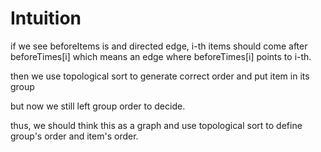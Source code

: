 # Intuition

if we see beforeItems is and directed edge, i-th items should come after beforeTimes[i] which means an edge where beforeTimes[i] points to i-th.

then we use topological sort to generate correct order and put item in its group

but now we still left group order to decide.

thus, we should think this as a graph and use topological sort to define group's order and item's order.